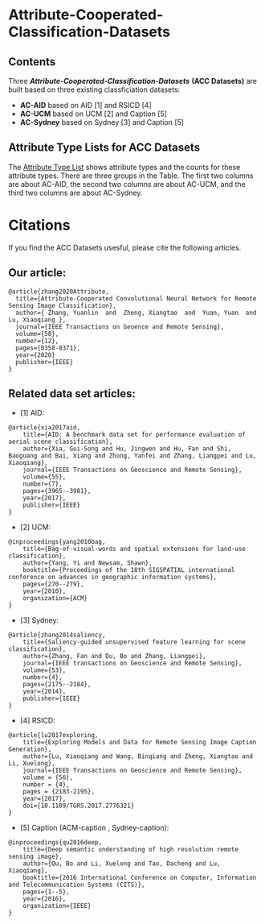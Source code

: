 # Attribute-Cooperated-Classification-Datasets
## Contents
Three ***Attribute-Cooperated-Classification-Datasets*** **(ACC Datasets)** are built based on three existing classficiation datasets:
- **AC-AID** based on AID [1] and RSICD [4]
- **AC-UCM** based on UCM [2] and Caption [5]
- **AC-Sydney** based on Sydney [3] and Caption [5]

## Attribute Type Lists for ACC Datasets
The [Attribute Type List](https://github.com/CrazyStoneonRoad/Attribute-Cooperated-Classification-Datasets/blob/master/Attribute_List.md) shows attribute types and the counts for these attribute types.
There are three groups in the Table. The first two columns are about AC-AID, the second two columns are about AC-UCM, and the third two columns are about AC-Sydney. 

# Citations
If you find the ACC Datasets usesful, please cite the following articles.

## Our article:
```
@article{zhang2020Attribute,
  title={Attribute-Cooperated Convolutional Neural Network for Remote Sensing Image Classification},
  author={ Zhang, Yuanlin  and  Zheng, Xiangtao  and  Yuan, Yuan  and  Lu, Xiaoqiang },
  journal={IEEE Transactions on Geoence and Remote Sensing},
  volume={58},
  number={12},
  pages={8358-8371},
  year={2020}
  publisher={IEEE}
}
```

## Related data set articles:
- [1] AID: 
```
@article{xia2017aid,
	title={AID: A benchmark data set for performance evaluation of aerial scene classification},
	author={Xia, Gui-Song and Hu, Jingwen and Hu, Fan and Shi, Baoguang and Bai, Xiang and Zhong, Yanfei and Zhang, Liangpei and Lu, Xiaoqiang},
	journal={IEEE Transactions on Geoscience and Remote Sensing},
	volume={55},
	number={7},
	pages={3965--3981},
	year={2017},
	publisher={IEEE}
}
```

- [2] UCM: 
```
@inproceedings{yang2010bag,
	title={Bag-of-visual-words and spatial extensions for land-use classification},
	author={Yang, Yi and Newsam, Shawn},
	booktitle={Proceedings of the 18th SIGSPATIAL international conference on advances in geographic information systems},
	pages={270--279},
	year={2010},
	organization={ACM}
}
```
- [3] Sydney: 
```
@article{zhang2014saliency,
	title={Saliency-guided unsupervised feature learning for scene classification},
	author={Zhang, Fan and Du, Bo and Zhang, Liangpei},
	journal={IEEE transactions on Geoscience and Remote Sensing},
	volume={53},
	number={4},
	pages={2175--2184},
	year={2014},
	publisher={IEEE}
}
```

- [4] RSICD: 
```
@article{lu2017exploring,
	title={Exploring Models and Data for Remote Sensing Image Caption Generation},
	author={Lu, Xiaoqiang and Wang, Binqiang and Zheng, Xiangtao and Li, Xuelong},
	journal={IEEE Transactions on Geoscience and Remote Sensing},
	volume = {56},
	number = {4},
	pages = {2183-2195},
	year={2017},
	doi={10.1109/TGRS.2017.2776321}
}
```

- [5] Caption (ACM-caption , Sydney-caption): 
```
@inproceedings{qu2016deep,
	title={Deep semantic understanding of high resolution remote sensing image},
	author={Qu, Bo and Li, Xuelong and Tao, Dacheng and Lu, Xiaoqiang},
	booktitle={2016 International Conference on Computer, Information and Telecommunication Systems (CITS)},
	pages={1--5},
	year={2016},
	organization={IEEE}
}
```

